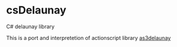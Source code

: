 csDelaunay
==========

C# delaunay library

This is a port and interpretetion of actionscript library [as3delaunay](http://nodename.github.io/as3delaunay/)

